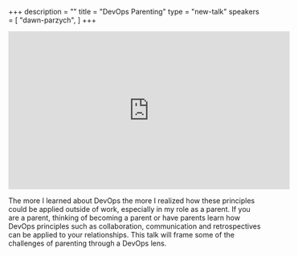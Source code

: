 +++
description = ""
title = "DevOps Parenting"
type = "new-talk"
speakers = [
        "dawn-parzych",
]
+++
<iframe width="560" height="315" src="https://www.youtube-nocookie.com/embed/kngyq_2U0rU" frameborder="0" allowfullscreen></iframe>

The more I learned about DevOps the more I realized how these principles could be applied outside of work, especially in my role as a parent. If you are a parent, thinking of becoming a parent or have parents learn how DevOps principles such as collaboration, communication and retrospectives can be applied to your relationships.   This talk will frame some of the challenges of parenting through a DevOps lens.
